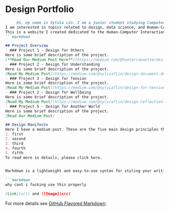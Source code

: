 # Design Portfolio

```markdown
     Hi, my name is Sylvia Lin. I am a junior student studying Computer Science at Worcester Polytechnic Insitute. 
I am interested in topics related to design, data science, and Human-Computer Interaction.
This is a website I created dedicated to the Human-Computer Interaction class I took in B term 2018. 
```markdown

## Project Overview
- ### Project 1 - Design for Others
Here is some brief description of the project.
[**Read Our Medium Post Here**](https://medium.com/@huntercaouette/designing-for-others-a064161b2284)
- ### Project 2 - Design for Understanding
Here is some brief description of the project.
[Read My Medium Post](https://medium.com/@sylvia7lin/design-document-design-for-understanding-2df6a4110758)
- ### Project 3 - Design for Tension
Here is some brief description of the project.
[Read My Medium Post](https://medium.com/@sylvia7lin/design-for-tension-45ed1617a20c)
- ### Project 2 - Design for Wellbeing
Here is some brief description of the project.
[Read My Medium Post](https://medium.com/@sylvia7lin/design-reflection-design-for-well-being-44d1ec591f94)
- ### Project 5 - Design for Another World
Here is some brief description of the project.
[Read Our Medium Post]

## Design Manifesto
Here I have a medium post. These are the five main design principles that guide me through the design processes.
1. first
2. second
3. third 
4. fourth
5. fifth
To read more in details, please click here. 


Markdown is a lightweight and easy-to-use syntax for styling your writing. It includes conventions for

```markdown
why cant i fucking use this properly

[Link](url) and ![Image](src)
```

For more details see [GitHub Flavored Markdown](https://guides.github.com/features/mastering-markdown/).
